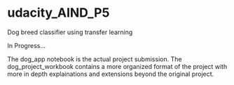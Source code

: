 # udacity_AIND_P5
Dog breed classifier using transfer learning

In Progress...

The dog_app notebook is the actual project submission.
The dog_project_workbook contains a more organized format of the project with more in depth explainations and extensions beyond the original project.
